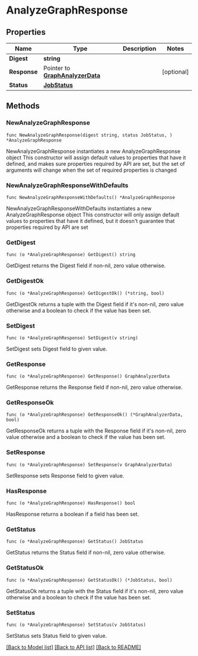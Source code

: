 # AnalyzeGraphResponse

## Properties

Name | Type | Description | Notes
------------ | ------------- | ------------- | -------------
**Digest** | **string** |  | 
**Response** | Pointer to [**GraphAnalyzerData**](GraphAnalyzerData.md) |  | [optional] 
**Status** | [**JobStatus**](JobStatus.md) |  | 

## Methods

### NewAnalyzeGraphResponse

`func NewAnalyzeGraphResponse(digest string, status JobStatus, ) *AnalyzeGraphResponse`

NewAnalyzeGraphResponse instantiates a new AnalyzeGraphResponse object
This constructor will assign default values to properties that have it defined,
and makes sure properties required by API are set, but the set of arguments
will change when the set of required properties is changed

### NewAnalyzeGraphResponseWithDefaults

`func NewAnalyzeGraphResponseWithDefaults() *AnalyzeGraphResponse`

NewAnalyzeGraphResponseWithDefaults instantiates a new AnalyzeGraphResponse object
This constructor will only assign default values to properties that have it defined,
but it doesn't guarantee that properties required by API are set

### GetDigest

`func (o *AnalyzeGraphResponse) GetDigest() string`

GetDigest returns the Digest field if non-nil, zero value otherwise.

### GetDigestOk

`func (o *AnalyzeGraphResponse) GetDigestOk() (*string, bool)`

GetDigestOk returns a tuple with the Digest field if it's non-nil, zero value otherwise
and a boolean to check if the value has been set.

### SetDigest

`func (o *AnalyzeGraphResponse) SetDigest(v string)`

SetDigest sets Digest field to given value.


### GetResponse

`func (o *AnalyzeGraphResponse) GetResponse() GraphAnalyzerData`

GetResponse returns the Response field if non-nil, zero value otherwise.

### GetResponseOk

`func (o *AnalyzeGraphResponse) GetResponseOk() (*GraphAnalyzerData, bool)`

GetResponseOk returns a tuple with the Response field if it's non-nil, zero value otherwise
and a boolean to check if the value has been set.

### SetResponse

`func (o *AnalyzeGraphResponse) SetResponse(v GraphAnalyzerData)`

SetResponse sets Response field to given value.

### HasResponse

`func (o *AnalyzeGraphResponse) HasResponse() bool`

HasResponse returns a boolean if a field has been set.

### GetStatus

`func (o *AnalyzeGraphResponse) GetStatus() JobStatus`

GetStatus returns the Status field if non-nil, zero value otherwise.

### GetStatusOk

`func (o *AnalyzeGraphResponse) GetStatusOk() (*JobStatus, bool)`

GetStatusOk returns a tuple with the Status field if it's non-nil, zero value otherwise
and a boolean to check if the value has been set.

### SetStatus

`func (o *AnalyzeGraphResponse) SetStatus(v JobStatus)`

SetStatus sets Status field to given value.



[[Back to Model list]](../README.md#documentation-for-models) [[Back to API list]](../README.md#documentation-for-api-endpoints) [[Back to README]](../README.md)


